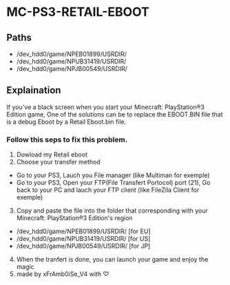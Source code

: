 # MC-PS3-RETAIL-EBOOT

## Paths
  - /dev_hdd0/game/NPEB01899/USRDIR/
  - /dev_hdd0/game/NPUB31419/USRDIR/
  - /dev_hdd0/game/NPJB00549/USRDIR/

## Explaination
If you've a black screen when you start your Minecraft: PlayStation®3 Edition game, One of the solutions can be to replace the EBOOT.BIN file that is a debug Eboot by a Retail Eboot.bin file.

### Follow this seps to fix this problem.

1. Dowload my Retail eboot
2. Choose your transfer method
  - Go to your PS3, Lauch you File manager (like Multiman for exemple)
  - Go to your PS3, Open your FTP(File Transfert Portocol) port (21), Go back to your PC and lauch your FTP client (like FileZila Client for exemple)
3. Copy and paste the file into the folder that corresponding with your Minecraft: PlayStation®3 Edition's region
- /dev_hdd0/game/NPEB01899/USRDIR/ [for EU]
- /dev_hdd0/game/NPUB31419/USRDIR/ [for US]
- /dev_hdd0/game/NPJB00549/USRDIR/ [for JP]
4. When the tranfert is done, you can launch your game and enjoy the magic
5. made by xFrAmb0iSe_V4 with ♡

